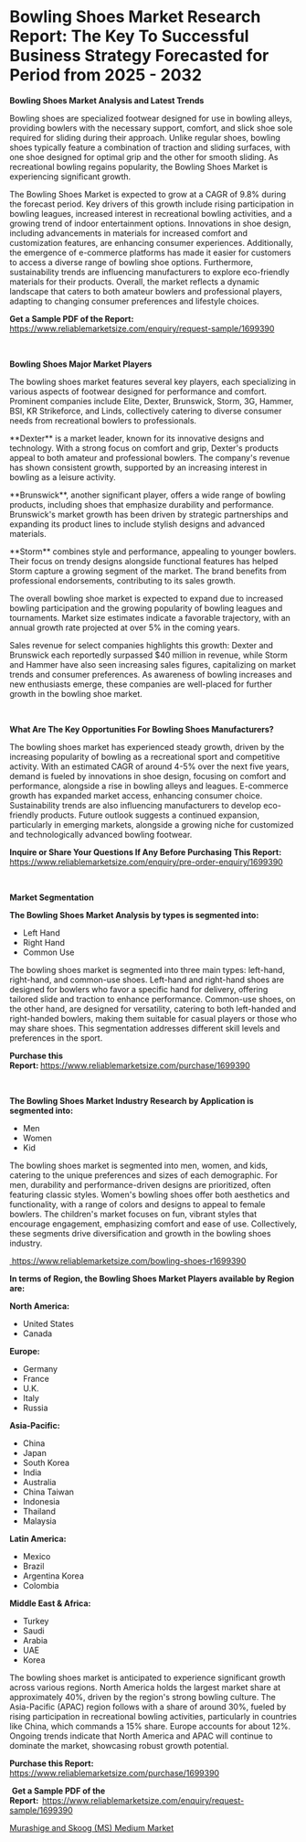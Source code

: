 <p><h1>Bowling Shoes Market Research Report: The Key To Successful Business Strategy Forecasted for Period from 2025 - 2032</h1></p><p><strong>Bowling Shoes Market Analysis and Latest Trends</strong></p>
<p><p>Bowling shoes are specialized footwear designed for use in bowling alleys, providing bowlers with the necessary support, comfort, and slick shoe sole required for sliding during their approach. Unlike regular shoes, bowling shoes typically feature a combination of traction and sliding surfaces, with one shoe designed for optimal grip and the other for smooth sliding. As recreational bowling regains popularity, the Bowling Shoes Market is experiencing significant growth.</p><p>The Bowling Shoes Market is expected to grow at a CAGR of 9.8% during the forecast period. Key drivers of this growth include rising participation in bowling leagues, increased interest in recreational bowling activities, and a growing trend of indoor entertainment options. Innovations in shoe design, including advancements in materials for increased comfort and customization features, are enhancing consumer experiences. Additionally, the emergence of e-commerce platforms has made it easier for customers to access a diverse range of bowling shoe options. Furthermore, sustainability trends are influencing manufacturers to explore eco-friendly materials for their products. Overall, the market reflects a dynamic landscape that caters to both amateur bowlers and professional players, adapting to changing consumer preferences and lifestyle choices.</p></p>
<p><strong>Get a Sample PDF of the Report:&nbsp;</strong> <a href="https://www.reliablemarketsize.com/enquiry/request-sample/1699390?utm_campaign=3092&utm_medium=2&utm_source=Github&utm_content=ia&utm_term=27032025&utm_id=bowling-shoes">https://www.reliablemarketsize.com/enquiry/request-sample/1699390</a></p>
<p>&nbsp;</p>
<p><strong>Bowling Shoes Major Market Players</strong></p>
<p><p>The bowling shoes market features several key players, each specializing in various aspects of footwear designed for performance and comfort. Prominent companies include Elite, Dexter, Brunswick, Storm, 3G, Hammer, BSI, KR Strikeforce, and Linds, collectively catering to diverse consumer needs from recreational bowlers to professionals.</p><p>**Dexter** is a market leader, known for its innovative designs and technology. With a strong focus on comfort and grip, Dexter's products appeal to both amateur and professional bowlers. The company's revenue has shown consistent growth, supported by an increasing interest in bowling as a leisure activity.</p><p>**Brunswick**, another significant player, offers a wide range of bowling products, including shoes that emphasize durability and performance. Brunswick's market growth has been driven by strategic partnerships and expanding its product lines to include stylish designs and advanced materials.</p><p>**Storm** combines style and performance, appealing to younger bowlers. Their focus on trendy designs alongside functional features has helped Storm capture a growing segment of the market. The brand benefits from professional endorsements, contributing to its sales growth.</p><p>The overall bowling shoe market is expected to expand due to increased bowling participation and the growing popularity of bowling leagues and tournaments. Market size estimates indicate a favorable trajectory, with an annual growth rate projected at over 5% in the coming years.</p><p>Sales revenue for select companies highlights this growth: Dexter and Brunswick each reportedly surpassed $40 million in revenue, while Storm and Hammer have also seen increasing sales figures, capitalizing on market trends and consumer preferences. As awareness of bowling increases and new enthusiasts emerge, these companies are well-placed for further growth in the bowling shoe market.</p></p>
<p>&nbsp;</p>
<p><strong>What Are The Key Opportunities For Bowling Shoes Manufacturers?</strong></p>
<p><p>The bowling shoes market has experienced steady growth, driven by the increasing popularity of bowling as a recreational sport and competitive activity. With an estimated CAGR of around 4-5% over the next five years, demand is fueled by innovations in shoe design, focusing on comfort and performance, alongside a rise in bowling alleys and leagues. E-commerce growth has expanded market access, enhancing consumer choice. Sustainability trends are also influencing manufacturers to develop eco-friendly products. Future outlook suggests a continued expansion, particularly in emerging markets, alongside a growing niche for customized and technologically advanced bowling footwear.</p></p>
<p><strong>Inquire or Share Your Questions If Any Before Purchasing This Report:</strong> <a href="https://www.reliablemarketsize.com/enquiry/pre-order-enquiry/1699390?utm_campaign=3092&utm_medium=2&utm_source=Github&utm_content=ia&utm_term=27032025&utm_id=bowling-shoes">https://www.reliablemarketsize.com/enquiry/pre-order-enquiry/1699390</a></p>
<p>&nbsp;</p>
<p><strong>Market Segmentation</strong></p>
<p><strong>The Bowling Shoes Market Analysis by types is segmented into:</strong></p>
<p><ul><li>Left Hand</li><li>Right Hand</li><li>Common Use</li></ul></p>
<p><p>The bowling shoes market is segmented into three main types: left-hand, right-hand, and common-use shoes. Left-hand and right-hand shoes are designed for bowlers who favor a specific hand for delivery, offering tailored slide and traction to enhance performance. Common-use shoes, on the other hand, are designed for versatility, catering to both left-handed and right-handed bowlers, making them suitable for casual players or those who may share shoes. This segmentation addresses different skill levels and preferences in the sport.</p></p>
<p><strong>Purchase this Report:&nbsp;</strong><a href="https://www.reliablemarketsize.com/purchase/1699390?utm_campaign=3092&utm_medium=2&utm_source=Github&utm_content=ia&utm_term=27032025&utm_id=bowling-shoes">https://www.reliablemarketsize.com/purchase/1699390</a></p>
<p>&nbsp;</p>
<p><strong>The Bowling Shoes Market Industry Research by Application is segmented into:</strong></p>
<p><ul><li>Men</li><li>Women</li><li>Kid</li></ul></p>
<p><p>The bowling shoes market is segmented into men, women, and kids, catering to the unique preferences and sizes of each demographic. For men, durability and performance-driven designs are prioritized, often featuring classic styles. Women's bowling shoes offer both aesthetics and functionality, with a range of colors and designs to appeal to female bowlers. The children's market focuses on fun, vibrant styles that encourage engagement, emphasizing comfort and ease of use. Collectively, these segments drive diversification and growth in the bowling shoes industry.</p></p>
<p><a href="https://www.reliablemarketsize.com/bowling-shoes-r1699390?utm_campaign=3092&utm_medium=2&utm_source=Github&utm_content=ia&utm_term=27032025&utm_id=bowling-shoes">&nbsp;https://www.reliablemarketsize.com/bowling-shoes-r1699390</a></p>
<p><strong>In terms of Region, the Bowling Shoes Market Players available by Region are:</strong></p>
<p>
    <p> <strong> North America: </strong>
        <ul>
            <li>United States</li>
            <li>Canada</li>
        </ul>
        </p> 
    <p> <strong> Europe: </strong>
        <ul>
            <li>Germany</li>
            <li>France</li>
            <li>U.K.</li>
            <li>Italy</li>
            <li>Russia</li>
        </ul>
        </p> 
    <p> <strong> Asia-Pacific: </strong>
        <ul>
            <li>China</li>
            <li>Japan</li>
            <li>South Korea</li>
            <li>India</li>
            <li>Australia</li>
            <li>China Taiwan</li>
            <li>Indonesia</li>
            <li>Thailand</li>
            <li>Malaysia</li>
        </ul>
        </p> 
    <p> <strong> Latin America: </strong>
        <ul>
            <li>Mexico</li>
            <li>Brazil</li>
            <li>Argentina Korea</li>
            <li>Colombia</li>
        </ul>
        </p> 
    <p> <strong> Middle East & Africa: </strong>
        <ul>
            <li>Turkey</li>
            <li>Saudi</li>
            <li>Arabia</li>
            <li>UAE</li>
            <li>Korea</li>
        </ul>
    </p>
    </p>
<p><p>The bowling shoes market is anticipated to experience significant growth across various regions. North America holds the largest market share at approximately 40%, driven by the region's strong bowling culture. The Asia-Pacific (APAC) region follows with a share of around 30%, fueled by rising participation in recreational bowling activities, particularly in countries like China, which commands a 15% share. Europe accounts for about 12%. Ongoing trends indicate that North America and APAC will continue to dominate the market, showcasing robust growth potential.</p></p>
<p><strong>Purchase this Report: </strong><a href="https://www.reliablemarketsize.com/purchase/1699390?utm_campaign=3092&utm_medium=2&utm_source=Github&utm_content=ia&utm_term=27032025&utm_id=bowling-shoes">https://www.reliablemarketsize.com/purchase/1699390</a></p>
<p>&nbsp;<strong>Get a Sample PDF of the Report:&nbsp;&nbsp;</strong><a href="https://www.reliablemarketsize.com/enquiry/request-sample/1699390?utm_campaign=3092&utm_medium=2&utm_source=Github&utm_content=ia&utm_term=27032025&utm_id=bowling-shoes">https://www.reliablemarketsize.com/enquiry/request-sample/1699390</a></p>
<p><strong></strong></p>
<p><p><a href="https://github.com/mahnoor2003/Market-Research-Report-List-7/blob/main/murashige-and-skoog-ms-medium-market.md?utm_campaign=3092&utm_medium=2&utm_source=Github&utm_content=ia&utm_term=27032025&utm_id=bowling-shoes">Murashige and Skoog (MS) Medium Market</a></p></p>